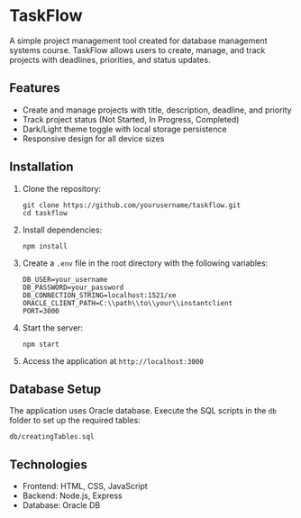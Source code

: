 # TaskFlow

A simple project management tool created for database management systems course. TaskFlow allows users to create, manage, and track projects with deadlines, priorities, and status updates.

## Features

- Create and manage projects with title, description, deadline, and priority
- Track project status (Not Started, In Progress, Completed)
- Dark/Light theme toggle with local storage persistence
- Responsive design for all device sizes

## Installation

1. Clone the repository:
   ```
   git clone https://github.com/yourusername/taskflow.git
   cd taskflow
   ```

2. Install dependencies:
   ```
   npm install
   ```

3. Create a `.env` file in the root directory with the following variables:
   ```
   DB_USER=your_username
   DB_PASSWORD=your_password
   DB_CONNECTION_STRING=localhost:1521/xe
   ORACLE_CLIENT_PATH=C:\\path\\to\\your\\instantclient
   PORT=3000
   ```

4. Start the server:
   ```
   npm start
   ```

5. Access the application at `http://localhost:3000`

## Database Setup

The application uses Oracle database. Execute the SQL scripts in the `db` folder to set up the required tables:

```
db/creatingTables.sql
```

## Technologies

- Frontend: HTML, CSS, JavaScript
- Backend: Node.js, Express
- Database: Oracle DB
